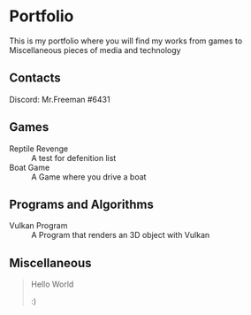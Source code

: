 # Portfolio

This is my portfolio where you will find my works from games to Miscellaneous pieces of media and technology


## Contacts
Discord: Mr.Freeman #6431

## Games

<dl>
<dt>Reptile Revenge</dt>
<dd>A test for defenition list</dd>
<dt>Boat Game</dt>
<dd>A Game where you drive a boat</dd>
</dl>


## Programs and Algorithms

<dl>
<dt>Vulkan Program</dt>
<dd>A Program that renders an 3D object with Vulkan</dd>
</dl>


## Miscellaneous


> Hello
> World
> 
> :)

